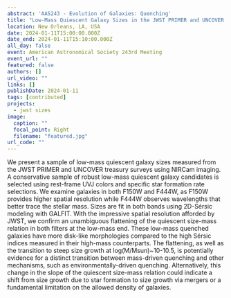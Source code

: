 ```yaml
---
abstract: 'AAS243 - Evolution of Galaxies: Quenching'
title: "Low-Mass Quiescent Galaxy Sizes in the JWST PRIMER and UNCOVER Treasury Programs"
location: New Orleans, LA, USA
date: 2024-01-11T15:00:00.000Z
date_end: 2024-01-11T15:10:00.000Z
all_day: false
event: American Astronomical Society 243rd Meeting
event_url: ""
featured: false
authors: []
url_video: ""
links: []
publishDate: 2024-01-11
tags: [contributed]
projects:
  - jwst sizes
image:
  caption: ""
  focal_point: Right
  filename: "featured.jpg"
url_code: ""
---
```

We present a sample of low-mass quiescent galaxy sizes measured from the JWST PRIMER and UNCOVER treasury surveys using NIRCam imaging. A conservative sample of robust low-mass quiescent galaxy candidates is selected using rest-frame UVJ colors and specific star formation rate selections. We examine galaxies in both F150W and F444W, as F150W provides higher spatial resolution while F444W observes wavelengths that better trace the stellar mass. Sizes are fit in both bands using 2D-Sérsic modeling with GALFIT. With the impressive spatial resolution afforded by JWST, we confirm an unambiguous flattening of the quiescent size-mass relation in both filters at the low-mass end. These low-mass quenched galaxies have more disk-like morphologies compared to the high Sérsic indices measured in their high-mass counterparts. The flattening, as well as the transition to steep size growth at log(M/Msun)~10-10.5, is potentially evidence for a distinct transition between mass-driven quenching and other mechanisms, such as environmentally-driven quenching. Alternatively, this change in the slope of the quiescent size-mass relation could indicate a shift from size growth due to star formation to size growth via mergers or a fundamental limitation on the allowed density of galaxies.
